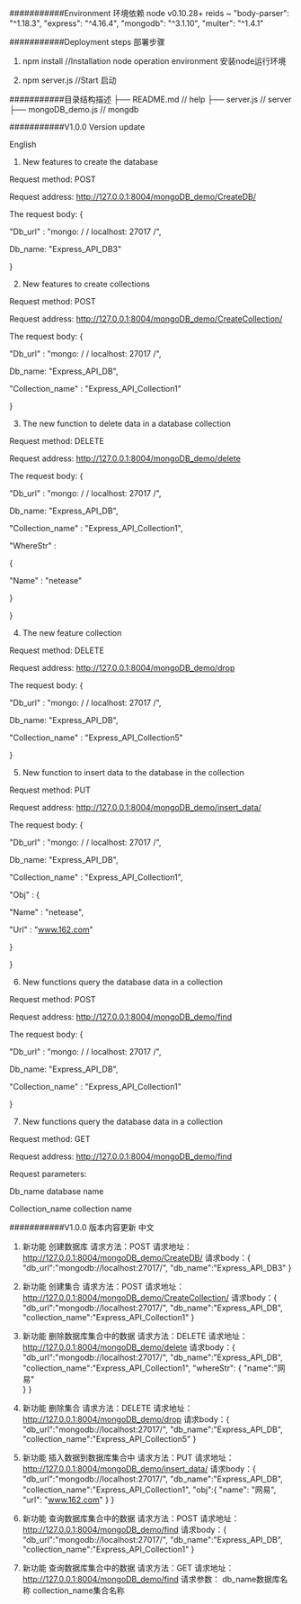 
###########Environment 环境依赖 
node v0.10.28+
reids ~
"body-parser": "^1.18.3",
"express": "^4.16.4",
"mongodb": "^3.1.10",
"multer": "^1.4.1"

###########Deployment steps 部署步骤
1. npm install  //Installation node operation environment 安装node运行环境

2. npm server.js   //Start 启动


###########目录结构描述
├── README.md                   // help
├── server.js                   // server
├── mongoDB_demo.js             // mongdb



###########V1.0.0 Version update


English
1. New features to create the database

Request method: POST

Request address: http://127.0.0.1:8004/mongoDB_demo/CreateDB/

The request body: {

"Db_url" : "mongo: / / localhost: 27017 /",

Db_name: "Express_API_DB3"

}


2. New features to create collections

Request method: POST

Request address: http://127.0.0.1:8004/mongoDB_demo/CreateCollection/

The request body: {

"Db_url" : "mongo: / / localhost: 27017 /",

Db_name: "Express_API_DB",

"Collection_name" : "Express_API_Collection1"

}


3. The new function to delete data in a database collection

Request method: DELETE

Request address: http://127.0.0.1:8004/mongoDB_demo/delete

The request body: {

"Db_url" : "mongo: / / localhost: 27017 /",

Db_name: "Express_API_DB",

"Collection_name" : "Express_API_Collection1",

"WhereStr" :

{

"Name" : "netease"

}

}


4. The new feature collection

Request method: DELETE

Request address: http://127.0.0.1:8004/mongoDB_demo/drop

The request body: {

"Db_url" : "mongo: / / localhost: 27017 /",

Db_name: "Express_API_DB",

"Collection_name" : "Express_API_Collection5"

}


5. New function to insert data to the database in the collection

Request method: PUT

Request address: http://127.0.0.1:8004/mongoDB_demo/insert_data/

The request body: {

"Db_url" : "mongo: / / localhost: 27017 /",

Db_name: "Express_API_DB",

"Collection_name" : "Express_API_Collection1",

"Obj" : {

"Name" : "netease",

"Url" : "www.162.com"

}

}


6. New functions query the database data in a collection

Request method: POST

Request address: http://127.0.0.1:8004/mongoDB_demo/find

The request body: {

"Db_url" : "mongo: / / localhost: 27017 /",

Db_name: "Express_API_DB",

"Collection_name" : "Express_API_Collection1"

}


7. New functions query the database data in a collection

Request method: GET

Request address: http://127.0.0.1:8004/mongoDB_demo/find

Request parameters:

Db_name database name

Collection_name collection name

###########V1.0.0 版本内容更新
中文
1. 新功能   创建数据库
请求方法：POST
请求地址：http://127.0.0.1:8004/mongoDB_demo/CreateDB/
请求body：{
	"db_url":"mongodb://localhost:27017/",
	"db_name":"Express_API_DB3"
}

2. 新功能   创建集合
请求方法：POST
请求地址：http://127.0.0.1:8004/mongoDB_demo/CreateCollection/
请求body：{
	"db_url":"mongodb://localhost:27017/",
	"db_name":"Express_API_DB",
	"collection_name":"Express_API_Collection1"
}

3. 新功能   删除数据库集合中的数据
请求方法：DELETE
请求地址：http://127.0.0.1:8004/mongoDB_demo/delete
请求body：{
	"db_url":"mongodb://localhost:27017/",
	"db_name":"Express_API_DB",
	"collection_name":"Express_API_Collection1",
	"whereStr":
		{
			"name":"网易"			
		}
}

4. 新功能   删除集合
请求方法：DELETE
请求地址：http://127.0.0.1:8004/mongoDB_demo/drop
请求body：{
	"db_url":"mongodb://localhost:27017/",
	"db_name":"Express_API_DB",
	"collection_name":"Express_API_Collection5"
}

5. 新功能   插入数据到数据库集合中
请求方法：PUT
请求地址：http://127.0.0.1:8004/mongoDB_demo/insert_data/
请求body：{ 
	"db_url":"mongodb://localhost:27017/",
	"db_name":"Express_API_DB",
	"collection_name":"Express_API_Collection1",
	"obj":{
		"name": "网易",
		"url": "www.162.com"
		}
}

6. 新功能   查询数据库集合中的数据
请求方法：POST
请求地址：http://127.0.0.1:8004/mongoDB_demo/find
请求body：{
		"db_url":"mongodb://localhost:27017/",
		"db_name":"Express_API_DB",
		"collection_name":"Express_API_Collection1"
}

7. 新功能   查询数据库集合中的数据
请求方法：GET
请求地址：http://127.0.0.1:8004/mongoDB_demo/find
请求参数：
db_name数据库名称
collection_name集合名称

